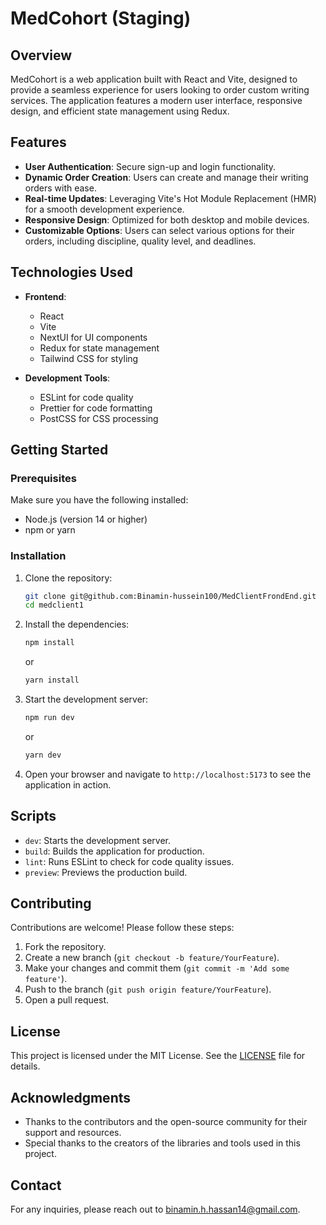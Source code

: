 # MedCohort (Staging)

## Overview

MedCohort is a web application built with React and Vite, designed to provide a seamless experience for users looking to order custom writing services. The application features a modern user interface, responsive design, and efficient state management using Redux.

## Features

- **User Authentication**: Secure sign-up and login functionality.
- **Dynamic Order Creation**: Users can create and manage their writing orders with ease.
- **Real-time Updates**: Leveraging Vite's Hot Module Replacement (HMR) for a smooth development experience.
- **Responsive Design**: Optimized for both desktop and mobile devices.
- **Customizable Options**: Users can select various options for their orders, including discipline, quality level, and deadlines.

## Technologies Used

- **Frontend**: 
  - React
  - Vite
  - NextUI for UI components
  - Redux for state management
  - Tailwind CSS for styling

- **Development Tools**:
  - ESLint for code quality
  - Prettier for code formatting
  - PostCSS for CSS processing

## Getting Started

### Prerequisites

Make sure you have the following installed:

- Node.js (version 14 or higher)
- npm or yarn

### Installation

1. Clone the repository:

   ```bash
   git clone git@github.com:Binamin-hussein100/MedClientFrondEnd.git
   cd medclient1
   ```

2. Install the dependencies:

   ```bash
   npm install
   ```

   or

   ```bash
   yarn install
   ```

3. Start the development server:

   ```bash
   npm run dev
   ```

   or

   ```bash
   yarn dev
   ```

4. Open your browser and navigate to `http://localhost:5173` to see the application in action.

## Scripts

- `dev`: Starts the development server.
- `build`: Builds the application for production.
- `lint`: Runs ESLint to check for code quality issues.
- `preview`: Previews the production build.

## Contributing

Contributions are welcome! Please follow these steps:

1. Fork the repository.
2. Create a new branch (`git checkout -b feature/YourFeature`).
3. Make your changes and commit them (`git commit -m 'Add some feature'`).
4. Push to the branch (`git push origin feature/YourFeature`).
5. Open a pull request.

## License

This project is licensed under the MIT License. See the [LICENSE](LICENSE) file for details.

## Acknowledgments

- Thanks to the contributors and the open-source community for their support and resources.
- Special thanks to the creators of the libraries and tools used in this project.

## Contact

For any inquiries, please reach out to [binamin.h.hassan14@gmail.com](mailto:binamin.h.hassan14@gmail.com).